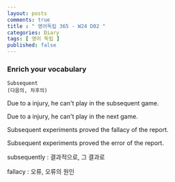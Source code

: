 ```yaml
---
layout: posts
comments: true
title : " 영어독립 365 - W24 D02 "
categories: Diary
tags: [ 영어 독립 ]
published: false
---
```


### Enrich your vocabulary

```text
Subsequent
(다음의, 차후의)
```

Due to a injury, he can't play in the subsequent game.

Due to a injury, he can't play in the next game.

Subsequent experiments proved the fallacy of the report.

Subsequent experiments proved the error of the report.

subsequently
 : 결과적으로, 그 결과로

fallacy
 : 오류, 오류의 원인
